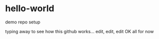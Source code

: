 # hello-world
demo repo setup

typing away to see how this github works... edit, edit, edit
OK all for now
